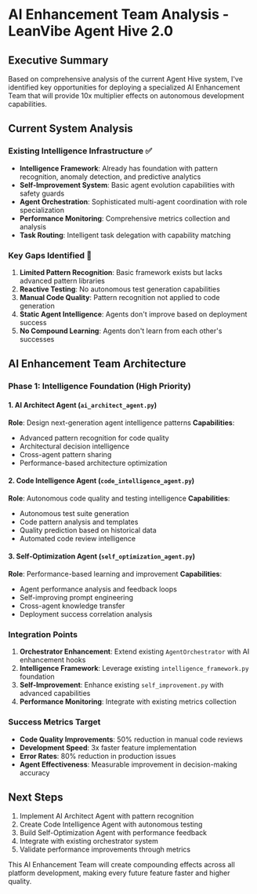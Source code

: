 # AI Enhancement Team Analysis - LeanVibe Agent Hive 2.0

## Executive Summary

Based on comprehensive analysis of the current Agent Hive system, I've identified key opportunities for deploying a specialized AI Enhancement Team that will provide 10x multiplier effects on autonomous development capabilities.

## Current System Analysis

### Existing Intelligence Infrastructure ✅
- **Intelligence Framework**: Already has foundation with pattern recognition, anomaly detection, and predictive analytics
- **Self-Improvement System**: Basic agent evolution capabilities with safety guards
- **Agent Orchestration**: Sophisticated multi-agent coordination with role specialization
- **Performance Monitoring**: Comprehensive metrics collection and analysis
- **Task Routing**: Intelligent task delegation with capability matching

### Key Gaps Identified 🎯

1. **Limited Pattern Recognition**: Basic framework exists but lacks advanced pattern libraries
2. **Reactive Testing**: No autonomous test generation capabilities
3. **Manual Code Quality**: Pattern recognition not applied to code generation
4. **Static Agent Intelligence**: Agents don't improve based on deployment success
5. **No Compound Learning**: Agents don't learn from each other's successes

## AI Enhancement Team Architecture

### Phase 1: Intelligence Foundation (High Priority)

#### 1. AI Architect Agent (`ai_architect_agent.py`)
**Role**: Design next-generation agent intelligence patterns
**Capabilities**:
- Advanced pattern recognition for code quality
- Architectural decision intelligence
- Cross-agent pattern sharing
- Performance-based architecture optimization

#### 2. Code Intelligence Agent (`code_intelligence_agent.py`)
**Role**: Autonomous code quality and testing intelligence
**Capabilities**:
- Autonomous test suite generation
- Code pattern analysis and templates
- Quality prediction based on historical data
- Automated code review intelligence

#### 3. Self-Optimization Agent (`self_optimization_agent.py`)
**Role**: Performance-based learning and improvement
**Capabilities**:
- Agent performance analysis and feedback loops
- Self-improving prompt engineering
- Cross-agent knowledge transfer
- Deployment success correlation analysis

### Integration Points

1. **Orchestrator Enhancement**: Extend existing `AgentOrchestrator` with AI enhancement hooks
2. **Intelligence Framework**: Leverage existing `intelligence_framework.py` foundation
3. **Self-Improvement**: Enhance existing `self_improvement.py` with advanced capabilities
4. **Performance Monitoring**: Integrate with existing metrics collection

### Success Metrics Target

- **Code Quality Improvements**: 50% reduction in manual code reviews
- **Development Speed**: 3x faster feature implementation
- **Error Rates**: 80% reduction in production issues
- **Agent Effectiveness**: Measurable improvement in decision-making accuracy

## Next Steps

1. Implement AI Architect Agent with pattern recognition
2. Create Code Intelligence Agent with autonomous testing
3. Build Self-Optimization Agent with performance feedback
4. Integrate with existing orchestrator system
5. Validate performance improvements through metrics

This AI Enhancement Team will create compounding effects across all platform development, making every future feature faster and higher quality.